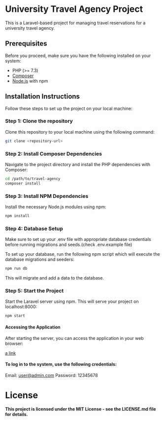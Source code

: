 # University Travel Agency Project

This is a Laravel-based project for managing travel reservations for a university travel agency.

## Prerequisites

Before you proceed, make sure you have the following installed on your system:

-   PHP (>= 7.3)
-   [Composer](https://getcomposer.org/)
-   [Node.js](https://nodejs.org/) with npm

## Installation Instructions

Follow these steps to set up the project on your local machine:

### Step 1: Clone the repository

Clone this repository to your local machine using the following command:

```bash
git clone <repository-url>
```

### Step 2: Install Composer Dependencies

Navigate to the project directory and install the PHP dependencies with Composer:

```bash
cd /path/to/travel-agency
composer install
```

### Step 3: Install NPM Dependencies

Install the necessary Node.js modules using npm:

```bash
npm install
```

### Step 4: Database Setup

Make sure to set up your .env file with appropriate database credentials before running migrations and seeds.(check .env.example file)

To set up your database, run the following npm script which will execute the database migrations and seeders:

```bash
npm run db
```

This will migrate and add a data to the database.

### Step 5: Start the Project

Start the Laravel server using npm. This will serve your project on localhost:8000:

```bash
npm start
```

#### Accessing the Application

After starting the server, you can access the application in your web browser:

[a link](http://localhost:8000)

#### To log in to the system, use the following credentials:

Email: user@admin.com
Password: 12345678

# License

#### This project is licensed under the MIT License - see the LICENSE.md file for details.
